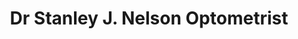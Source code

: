---
title: "Dr Stanley J. Nelson Optometrist"
url: /marysville/dr-stanley-j-nelson-optometrist/
shop: optician
---